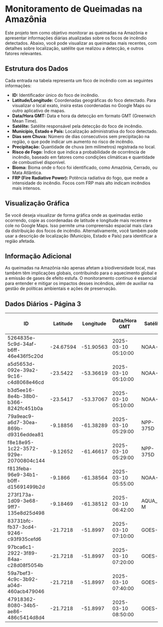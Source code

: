 # Monitoramento de Queimadas na Amazônia

Este projeto tem como objetivo monitorar as queimadas na Amazônia e apresentar informações diárias atualizadas sobre os focos de incêndio detectados. Abaixo, você pode visualizar as queimadas mais recentes, com detalhes sobre localização, satélite que realizou a detecção, e outros fatores relevantes.

## Estrutura dos Dados

Cada entrada na tabela representa um foco de incêndio com as seguintes informações:

- **ID:** Identificador único do foco de incêndio.
- **Latitude/Longitude:** Coordenadas geográficas do foco detectado. Para visualizar o local exato, insira estas coordenadas no Google Maps ou outro aplicativo de mapas.
- **Data/Hora GMT:** Data e hora da detecção em formato GMT (Greenwich Mean Time).
- **Satélite:** Satélite responsável pela detecção do foco de incêndio.
- **Município, Estado e País:** Localização administrativa do foco detectado.
- **Dias sem Chuva:** Número de dias consecutivos sem precipitação na região, o que pode indicar um aumento no risco de incêndio.
- **Precipitação:** Quantidade de chuva (em milímetros) registrada no local.
- **Risco de Fogo:** Índice que indica a probabilidade de ocorrência de incêndio, baseado em fatores como condições climáticas e quantidade de combustível disponível.
- **Bioma:** Bioma onde o foco foi identificado, como Amazônia, Cerrado, ou Mata Atlântica.
- **FRP (Fire Radiative Power):** Potência radiativa do fogo, que mede a intensidade do incêndio. Focos com FRP mais alto indicam incêndios mais intensos.

## Visualização Gráfica

Se você deseja visualizar de forma gráfica onde as queimadas estão ocorrendo, copie as coordenadas de latitude e longitude mais recentes e cole no Google Maps. Isso permite uma compreensão espacial mais clara da distribuição dos focos de incêndio. Alternativamente, você também pode usar a descrição de localização (Município, Estado e País) para identificar a região afetada.

## Informação Adicional

As queimadas na Amazônia não apenas afetam a biodiversidade local, mas também têm implicações globais, contribuindo para o aquecimento global e a emissão de gases de efeito estufa. O monitoramento contínuo é essencial para entender e mitigar os impactos desses incêndios, além de auxiliar na gestão de políticas ambientais e ações de preservação.

## Dados Diários - Página 3

| ID | Latitude | Longitude | Data/Hora GMT | Satélite | Município | Estado | País | Município ID | Estado ID | País ID | Dias sem Chuva | Precipitação | Risco de Fogo | Bioma | FRP |
|----|----------|-----------|---------------|----------|-----------|--------|------|--------------|-----------|---------|----------------|--------------|----------------|-------|-----|
| 5264835e-5c9d-34af-b6ff-46e436f5c20d | -24.67594 | -51.90563 | 2025-03-10 05:10:00 | NOAA-21 | PITANGA | PARANÁ | Brasil | 4119608 | 41 | 33 | nan | nan | nan | Mata Atlântica | 1.8 |
| a5d5653d-092e-39a2-9c16-c4d8068e46cd | -23.5422 | -53.36619 | 2025-03-10 05:10:00 | NOAA-21 | IVATÉ | PARANÁ | Brasil | 4111555 | 41 | 33 | nan | nan | nan | Mata Atlântica | 2.5 |
| b3d5ee16-8e4b-38b0-b366-8242fc451b0a | -23.5417 | -53.37067 | 2025-03-10 05:10:00 | NOAA-21 | IVATÉ | PARANÁ | Brasil | 4111555 | 41 | 33 | nan | nan | nan | Mata Atlântica | 2.5 |
| 79a9eac9-a6d7-30ea-869b-d9316eddea81 | -9.18856 | -61.38289 | 2025-03-10 05:29:00 | NPP-375D | COLNIZA | MATO GROSSO | Brasil | 5103254 | 51 | 33 | nan | nan | nan | Amazônia | 4.5 |
| f8e18e95-1c22-3572-929e-20700804c144 | -9.12652 | -61.46617 | 2025-03-10 05:29:00 | NPP-375D | COLNIZA | MATO GROSSO | Brasil | 5103254 | 51 | 33 | nan | nan | nan | Amazônia | 0.6 |
| f813feba-96e9-34b1-b0ff-d15691499b2d | -9.1866 | -61.38564 | 2025-03-10 05:55:00 | NOAA-20 | COLNIZA | MATO GROSSO | Brasil | 5103254 | 51 | 33 | nan | nan | nan | Amazônia | 3.8 |
| 273f173a-1d09-3e68-9ff7-135e8d25d498 | -9.18469 | -61.38512 | 2025-03-10 06:42:00 | AQUA_M-M | COLNIZA | MATO GROSSO | Brasil | 5103254 | 51 | 33 | nan | nan | nan | Amazônia | 3.8 |
| 83731bfc-fb37-3cd4-9246-c93f935cefd6 | -21.7218 | -51.8997 | 2025-03-10 07:10:00 | GOES-16 | CAIUÁ | SÃO PAULO | Brasil | 3509106 | 35 | 33 | nan | nan | nan | Mata Atlântica | 80.9 |
| 97bca6c1-2922-3f89-84aa-c28d08f5054b | -21.7218 | -51.8997 | 2025-03-10 07:20:00 | GOES-16 | CAIUÁ | SÃO PAULO | Brasil | 3509106 | 35 | 33 | nan | nan | nan | Mata Atlântica | 94.1 |
| 59a7bef3-4c9c-3b92-a04d-460acb479046 | -21.7218 | -51.8997 | 2025-03-10 07:40:00 | GOES-16 | CAIUÁ | SÃO PAULO | Brasil | 3509106 | 35 | 33 | nan | nan | nan | Mata Atlântica | 63.4 |
| 47918362-8080-34b5-ae86-486c5414d8d4 | -21.7218 | -51.8997 | 2025-03-10 08:50:00 | GOES-16 | CAIUÁ | SÃO PAULO | Brasil | 3509106 | 35 | 33 | nan | nan | nan | Mata Atlântica | 124.2 |


